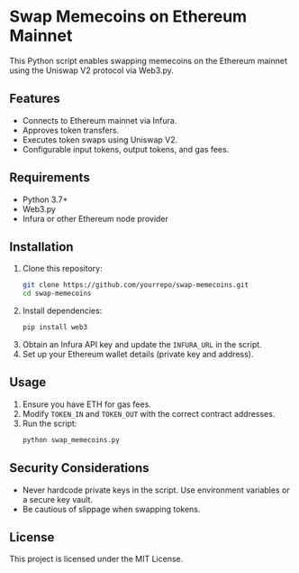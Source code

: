 # Swap Memecoins on Ethereum Mainnet

This Python script enables swapping memecoins on the Ethereum mainnet using the Uniswap V2 protocol via Web3.py.

## Features
- Connects to Ethereum mainnet via Infura.
- Approves token transfers.
- Executes token swaps using Uniswap V2.
- Configurable input tokens, output tokens, and gas fees.

## Requirements
- Python 3.7+
- Web3.py
- Infura or other Ethereum node provider

## Installation
1. Clone this repository:
   ```sh
   git clone https://github.com/yourrepo/swap-memecoins.git
   cd swap-memecoins
   ```
2. Install dependencies:
   ```sh
   pip install web3
   ```
3. Obtain an Infura API key and update the `INFURA_URL` in the script.
4. Set up your Ethereum wallet details (private key and address).

## Usage
1. Ensure you have ETH for gas fees.
2. Modify `TOKEN_IN` and `TOKEN_OUT` with the correct contract addresses.
3. Run the script:
   ```sh
   python swap_memecoins.py
   ```

## Security Considerations
- Never hardcode private keys in the script. Use environment variables or a secure key vault.
- Be cautious of slippage when swapping tokens.

## License
This project is licensed under the MIT License.
